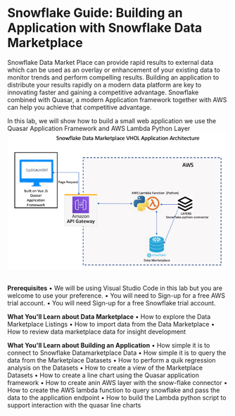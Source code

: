 # Snowflake Guide: Building an Application with Snowflake Data Marketplace
Snowflake Data Market Place can provide rapid results to external data which can be used as an overlay or enhancement of your existing data to monitor trends and perform compelling results. Building an application to distribute your results rapidly on a modern data platform are key to innovating faster and gaining a competitive advantage. Snowflake combined with Quasar, a modern Application framework together with AWS can help you achieve that competitive advantage. 

In this lab, we will show how to build a small web application we use the Quasar Application Framework and AWS Lambda Python Layer 
![GitHub Logo](/media/DataM.png)

## 
**Prerequisites**
•	We will be using Visual Studio Code in this lab but you are welcome to use your preference.
•	You will need to Sign-up for a free AWS trial account.
•	You will need Sign-up for a free Snowflake trial account.

**What You'll Learn about Data Marketplace**
•	How to explore the Data Marketplace Listings
•	How to import data from the Data Marketplace
•	How to review data marketplace data for insight development

**What You'll Learn about Building an Application**
•	How simple it is to connect to Snowflake Datamarketplace Data
•	How simple it is to query the data from the Marketplace Datasets
•	How to perform a quik regression analysis on the Datasets
•	How to create a view of the Marketplace Datasets
•	How to create a line chart using the Quasar application framework
•	How to create anin AWS layer with the snow-flake connector 
•	How to create the AWS lambda function to query snowflake and pass the data to the application endpoint
•	How to build the Lambda python script to support interaction with the quasar line charts 
